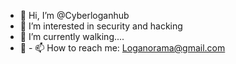 - 👋 Hi, I’m @Cyberloganhub
- 👀 I’m interested in security and hacking
- 🌱 I’m currently walking....
- 💞️ - 📫 How to reach me: Loganorama@gmail.com

<!---
Cyberloganhub/Cyberloganhub is a ✨ special ✨ repository because its `README.md` (this file) appears on your GitHub profile.
You can click the Preview link to take a look at your changes.
--->
